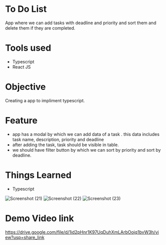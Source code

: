 # To Do List
App where we can add tasks with deadline and priority and sort them and delete them if they are completed.

# Tools used
- Typescript
- React JS

# Objective
Creating a app to impliment typescript.

# Feature
- app has a modal by which we can add data of a task . this data includes task name, description, priority and deadline
- after adding the task, task should be visible in table.
- we should have filter button by which we can sort by priority and sort by deadline.

# Things Learned
- Typescript

![Screenshot (21)](https://user-images.githubusercontent.com/113674345/214174534-65049943-565d-485b-a90e-9916ee92a891.png)
![Screenshot (22)](https://user-images.githubusercontent.com/113674345/214174544-a215643c-bd60-4db3-877d-39f8a96e69d7.png)
![Screenshot (23)](https://user-images.githubusercontent.com/113674345/214174552-58275806-61db-451b-a735-40bd18752949.png)



# Demo Video link
https://drive.google.com/file/d/1id2pHnr1K97UqDuhXmLArbOojq1bvW3h/view?usp=share_link
